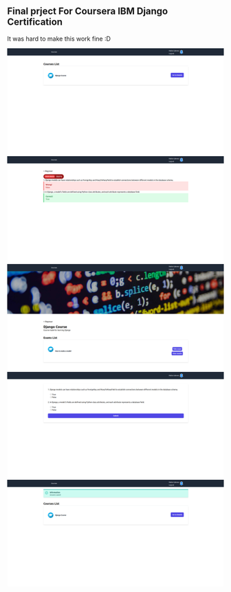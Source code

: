 
## Final prject For Coursera IBM Django Certification

It was hard to make this work fine :D

<img src="./evidence/07-final_old.png" />
<img src="./evidence/07-final.png" />
<img src="./evidence/07-final_01.png" />
<img src="./evidence/07-final_02.png" />
<img src="./evidence/07-final_03.png" />
